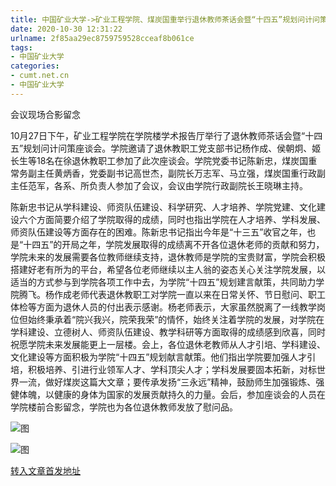 ```yaml
---
title: 中国矿业大学->矿业工程学院、煤炭国重举行退休教师茶话会暨“十四五”规划问计问策座谈会 | cumt.net.cn
date: 2020-10-30 12:31:22
urlname: 2f85aa29ec8759759528cceaf8b061ce
tags: 
- 中国矿业大学
categories:
- cumt.net.cn
- 中国矿业大学
---
```

会议现场合影留念

10月27日下午，矿业工程学院在学院楼学术报告厅举行了退休教师茶话会暨“十四五”规划问计问策座谈会。学院邀请了退休教职工党支部书记杨作成、侯朝炯、姬长生等18名在徐退休教职工参加了此次座谈会。学院党委书记陈新忠，煤炭国重常务副主任黄炳香，党委副书记高世杰，副院长万志军、马立强，煤炭国重行政副主任范军，各系、所负责人参加了会议，会议由学院行政副院长王晓琳主持。

陈新忠书记从学科建设、师资队伍建设、科学研究、人才培养、学院党建、文化建设六个方面简要介绍了学院取得的成绩，同时也指出学院在人才培养、学科发展、师资队伍建设等方面存在的困难。陈新忠书记指出今年是“十三五”收官之年，也是“十四五”的开局之年，学院发展取得的成绩离不开各位退休老师的贡献和努力，学院未来的发展需要各位教师继续支持，退休教师是学院的宝贵财富，学院会积极搭建好老有所为的平台，希望各位老师继续以主人翁的姿态关心关注学院发展，以适当的方式参与到学院各项工作中去，为学院“十四五”规划建言献策，共同助力学院腾飞。杨作成老师代表退休教职工对学院一直以来在日常关怀、节日慰问、职工体检等方面为退休人员的付出表示感谢。杨老师表示，大家虽然脱离了一线教学岗位但始终秉承着“院兴我兴，院荣我荣”的情怀，始终关注着学院的发展，对学院在学科建设、立德树人、师资队伍建设、教学科研等方面取得的成绩感到欣喜，同时祝愿学院未来发展能更上一层楼。会上，各位退休老教师从人才引培、学科建设、文化建设等方面积极为学院“十四五”规划献言献策。他们指出学院要加强人才引培，积极培养、引进行业领军人才、学科顶尖人才；学科发展要固本拓新，对标世界一流，做好煤炭这篇大文章；要传承发扬“三永远”精神，鼓励师生加强锻炼、强健体魄，以健康的身体为国家的发展贡献持久的力量。会后，参加座谈会的人员在学院楼前合影留念，学院也为各位退休教师发放了慰问品。

![图](http://xwzx.cumt.edu.cn/_upload/article/images/31/54/159bd60146d59c3a05e9b13475fb/e8798a20-ae55-48ce-80d9-5340cf901440.jpg)

![图](http://xwzx.cumt.edu.cn/_upload/article/images/31/54/159bd60146d59c3a05e9b13475fb/c1be666f-8c2b-4b5d-98f9-b124e7b2f724.jpg)

[转入文章首发地址](http://xwzx.cumt.edu.cn/d7/85/c523a579461/page.htm)